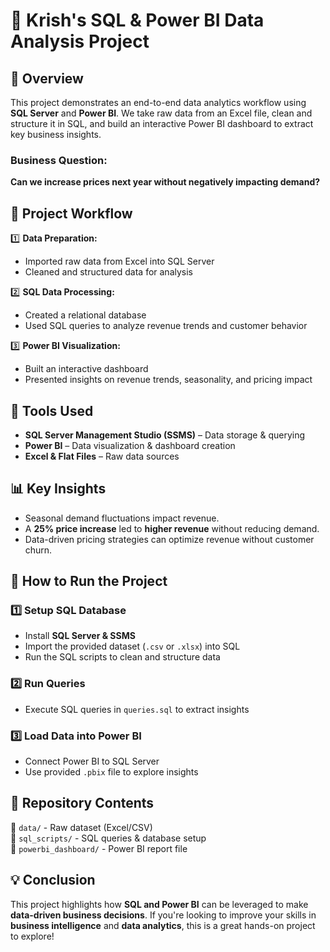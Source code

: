 # 🚀 Krish's SQL & Power BI Data Analysis Project  

## 📌 Overview  
This project demonstrates an end-to-end data analytics workflow using **SQL Server** and **Power BI**. We take raw data from an Excel file, clean and structure it in SQL, and build an interactive Power BI dashboard to extract key business insights.  

### **Business Question:**  
**Can we increase prices next year without negatively impacting demand?**  

## 📂 Project Workflow  

1️⃣ **Data Preparation:**  
   - Imported raw data from Excel into SQL Server  
   - Cleaned and structured data for analysis  

2️⃣ **SQL Data Processing:**  
   - Created a relational database  
   - Used SQL queries to analyze revenue trends and customer behavior  

3️⃣ **Power BI Visualization:**  
   - Built an interactive dashboard  
   - Presented insights on revenue trends, seasonality, and pricing impact  

## 🔧 Tools Used  
- **SQL Server Management Studio (SSMS)** – Data storage & querying  
- **Power BI** – Data visualization & dashboard creation  
- **Excel & Flat Files** – Raw data sources  

## 📊 Key Insights  
- Seasonal demand fluctuations impact revenue.  
- A **25% price increase** led to **higher revenue** without reducing demand.  
- Data-driven pricing strategies can optimize revenue without customer churn.  

## 🚀 How to Run the Project  

### 1️⃣ Setup SQL Database  
- Install **SQL Server & SSMS**  
- Import the provided dataset (`.csv` or `.xlsx`) into SQL  
- Run the SQL scripts to clean and structure data  

### 2️⃣ Run Queries  
- Execute SQL queries in `queries.sql` to extract insights  

### 3️⃣ Load Data into Power BI  
- Connect Power BI to SQL Server  
- Use provided `.pbix` file to explore insights  

## 📌 Repository Contents  
📁 `data/` - Raw dataset (Excel/CSV)  
📁 `sql_scripts/` - SQL queries & database setup  
📁 `powerbi_dashboard/` - Power BI report file  

## 💡 Conclusion  
This project highlights how **SQL and Power BI** can be leveraged to make **data-driven business decisions**. If you're looking to improve your skills in **business intelligence** and **data analytics**, this is a great hands-on project to explore!  

